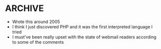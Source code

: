 # ARCHIVE

* Wrote this around 2005
* I think I just discovered PHP and it was the first interpreted language I tried
* I must've been really upset with the state of webmail readers according to some of the comments

